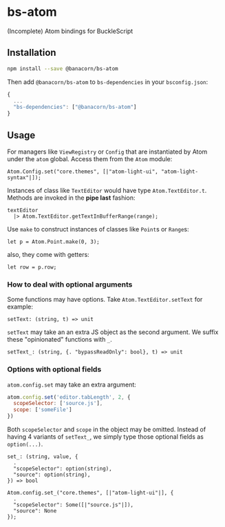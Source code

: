# bs-atom

(Incomplete) Atom bindings for BuckleScript

## Installation

```bash
npm install --save @banacorn/bs-atom
```

Then add `@banacorn/bs-atom` to `bs-dependencies` in your `bsconfig.json`:

```js
{
  ...
  "bs-dependencies": ["@banacorn/bs-atom"]
}
```

## Usage

For managers like `ViewRegistry` or `Config` that are instantiated by Atom under the `atom` global. 
Access them from the `Atom` module:

```reason
Atom.Config.set("core.themes", [|"atom-light-ui", "atom-light-syntax"|]);
```

Instances of class like `TextEditor` would have type `Atom.TextEditor.t`.
Methods are invoked in the  **pipe last** fashion:

```reason
textEditor
  |> Atom.TextEditor.getTextInBufferRange(range);
```

Use `make` to construct instances of classes like `Point`s or `Range`s:

```reason
let p = Atom.Point.make(0, 3);
```

also, they come with getters:

```reason
let row = p.row;
```

### How to deal with optional arguments

Some functions may have options. Take `Atom.TextEditor.setText` for example:

```
setText: (string, t) => unit
```

`setText` may take an an extra JS object as the second argument. We suffix these "opinionated" functions with `_`.

```
setText_: (string, {. "bypassReadOnly": bool}, t) => unit
```

### Options with optional fields

`atom.config.set` may take an extra argument:

```js
atom.config.set('editor.tabLength', 2, {
  scopeSelector: ['source.js'],
  scope: ['someFile']
})
```

Both `scopeSelector` and `scope` in the object may be omitted. 
Instead of having 4 variants of `setText_`, we simply type those optional fields as `option(...)`.

```reason
set_: (string, value, {
  .
  "scopeSelector": option(string),
  "source": option(string),
}) => bool
```

```reason
Atom.config.set_("core.themes", [|"atom-light-ui"|], {
  . 
  "scopeSelector": Some([|"source.js"|]), 
  "source": None
});
```
